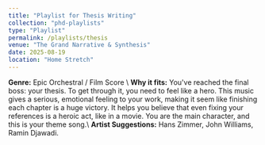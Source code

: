 ```yaml
---
title: "Playlist for Thesis Writing"
collection: "phd-playlists"
type: "Playlist"
permalink: /playlists/thesis
venue: "The Grand Narrative & Synthesis"
date: 2025-08-19
location: "Home Stretch"
---
```


**Genre:** Epic Orchestral / Film Score \\
**Why it fits:** You've reached the final boss: your thesis. To get through it, you need to feel like a hero. This music gives a serious, emotional feeling to your work, making it seem like finishing each chapter is a huge victory. It helps you believe that even fixing your references is a heroic act, like in a movie. You are the main character, and this is your theme song.\\
**Artist Suggestions:** Hans Zimmer, John Williams, Ramin Djawadi.